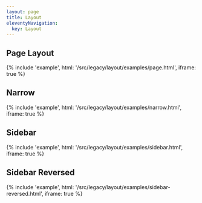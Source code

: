 ```yaml
---
layout: page
title: Layout
eleventyNavigation:
  key: Layout
---
```


## Page Layout

{% include 'example',
	html: '/src/legacy/layout/examples/page.html',
	iframe: true
%}

## Narrow

{% include 'example',
	html: '/src/legacy/layout/examples/narrow.html',
	iframe: true
%}

## Sidebar

{% include 'example',
	html: '/src/legacy/layout/examples/sidebar.html',
	iframe: true
%}

## Sidebar Reversed

{% include 'example',
	html: '/src/legacy/layout/examples/sidebar-reversed.html',
	iframe: true
%}

